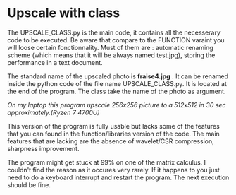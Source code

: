# Upscale with class

The UPSCALE_CLASS.py is the main code, it contains all the necesserary code to be executed. Be aware that compare to the FUNCTION varaint you will loose certain fonctionnality. Must of them are : automatic renaming scheme (which means that it will be always named test.jpg), storing the performance in a text document.

The standard name of the upscaled photo is __fraise4.jpg__ . It can be renamed inside the python code of the file name UPSCALE_CLASS.py. It is located at the end of the program. The class take the name of the photo as argument.

*On my laptop this program upscale 256x256 picture to a 512x512 in 30 sec approximately.(Ryzen 7 4700U)*

This version of the program is fully usable but lacks some of the features that you can found in the function/libraries version of the code. The main features that are lacking are the absence of wavelet/CSR compression, sharpness improvement.

The program might get stuck at 99% on one of the matrix calculus. I couldn't find the reason as it occures very rarely. If it happens to you just need to do a keyboard interrupt and restart the program. The next execution should be fine.
